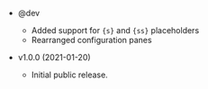 * @dev
  * Added support for `{s}` and `{ss}` placeholders
  * Rearranged configuration panes

* v1.0.0 (2021-01-20)
  * Initial public release.
